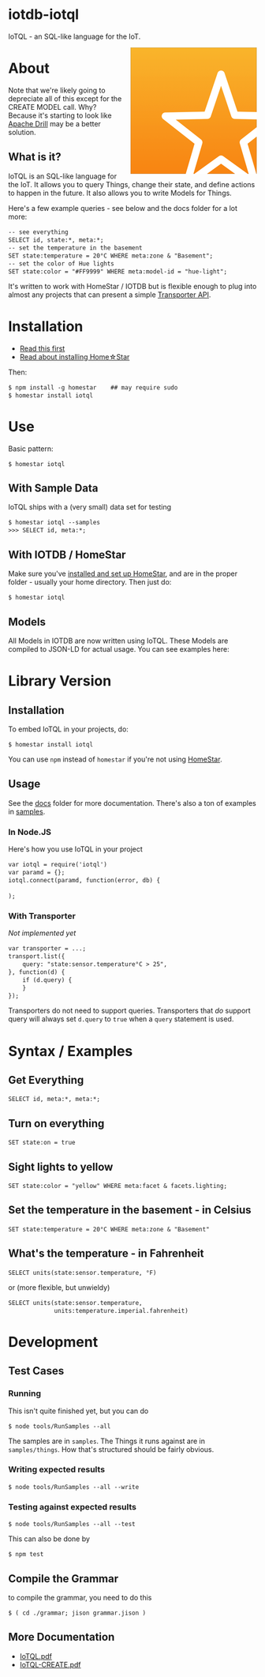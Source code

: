 # iotdb-iotql
IoTQL - an SQL-like language for the IoT.

<img src="https://raw.githubusercontent.com/dpjanes/iotdb-homestar/master/docs/HomeStar.png" align="right" style="margin-left: 10px; "/>

# About

Note that we're likely going to depreciate all of this except 
for the CREATE MODEL call. Why? Because it's starting
to look like [Apache Drill](https://drill.apache.org/) may be a better solution.

## What is it?

IoTQL is an SQL-like language for the IoT. 
It allows you to query Things, change their state, and define actions to happen in the future.
It also allows you to write Models for Things.

Here's a few example queries - see below and the docs folder for a lot more:

	-- see everything
	SELECT id, state:*, meta:*;
	-- set the temperature in the basement
	SET state:temperature = 20°C WHERE meta:zone & "Basement";
	-- set the color of Hue lights
	SET state:color = "#FF9999" WHERE meta:model-id = "hue-light";
	

It's written to work with HomeStar / IOTDB but is flexible enough to plug into almost any projects that can present a simple [Transporter API](https://github.com/dpjanes/iotdb-transport).

# Installation 

* [Read this first](https://github.com/dpjanes/node-iotdb/blob/master/docs/install.md)
* [Read about installing Home☆Star](https://github.com/dpjanes/node-iotdb/blob/master/docs/homestar.md) 

Then:

    $ npm install -g homestar    ## may require sudo
    $ homestar install iotql 

# Use

Basic pattern:

	$ homestar iotql

## With Sample Data

IoTQL ships with a (very small) data set for testing

	$ homestar iotql --samples
	>>> SELECT id, meta:*;

## With IOTDB / HomeStar

Make sure you've [installed and set up HomeStar](https://homestar.io/about/install), and are in the proper folder - usually your home directory. Then just do:

	$ homestar iotql 
	
## Models

All Models in IOTDB are now written using IoTQL. These 
Models are compiled to JSON-LD for actual usage. You can
see examples here:

	
# Library Version

## Installation
To embed IoTQL in your projects, do:

	$ homestar install iotql

You can use <code>npm</code> instead of <code>homestar</code> if you're not
using [HomeStar](https://homestar.io/about).

## Usage

See the [docs](./docs) folder for more documentation. There's also a ton of examples in [samples](./samples).

### In Node.JS
Here's how you use IoTQL in your project

	var iotql = require('iotql')
	var paramd = {};
	iotql.connect(paramd, function(error, db) {
		
	);
	
### With Transporter

_Not implemented yet_

	var transporter = ...;
	transport.list({
		query: "state:sensor.temperature°C > 25",
	}, function(d) {
		if (d.query) {
		}
	});
	
Transporters do not need to support queries. 
Transporters that _do_ support query will always set <code>d.query</code>
to <code>true</code> when a <code>query</code> statement is used.

# Syntax / Examples

## Get Everything

	SELECT id, meta:*, meta:*;

## Turn on everything

	SET state:on = true
	
## Sight lights to yellow

	SET state:color = "yellow" WHERE meta:facet & facets.lighting;
	
## Set the temperature in the basement - in Celsius

	SET state:temperature = 20°C WHERE meta:zone & "Basement"

## What's the temperature - in Fahrenheit

	SELECT units(state:sensor.temperature, °F)
	
or (more flexible, but unwieldy)

	SELECT units(state:sensor.temperature,
	             units:temperature.imperial.fahrenheit)
	
# Development
## Test Cases
### Running

This isn't quite finished yet, but you can do

    $ node tools/RunSamples --all

The samples are in <code>samples</code>. The Things it
runs against are in <code>samples/things</code>. 
How that's structured should be fairly obvious.

### Writing expected results

    $ node tools/RunSamples --all --write

### Testing against expected results

    $ node tools/RunSamples --all --test

This can also be done by

    $ npm test

## Compile the Grammar

to compile the grammar, you need to do this

    $ ( cd ./grammar; jison grammar.jison )

## More Documentation

* [IoTQL.pdf](https://github.com/dpjanes/iotdb-iotql/blob/master/docs/IoTQL.pdf)
* [IoTQL-CREATE.pdf](https://github.com/dpjanes/iotdb-iotql/blob/master/docs/IoTQL-CREATE.pdf)
